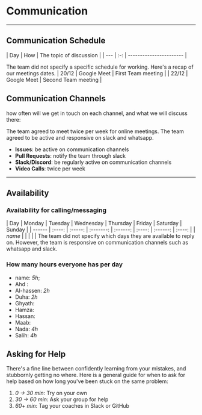 <!--
    this template is for inspiration, feel free to change it however you like!

    Careful! be sure to protect your privacy when filling out this document
        everything you write here will be public
        so share only what you are comfortable sharing online
        you can share the rest in confidence with you group by another channel
-->

# Communication

______________________________________________________________________

## Communication Schedule

| Day | How | The topic of discussion | | --- | :-: | ----------------------- |

The team did not specify a specific schedule for working.
Here's a recap of our meetings dates.
| 20/12 | Google Meet | First Team meeting |
| 22/12 | Google Meet | Second Team meeting |

## Communication Channels

how often will we get in touch on each channel, and what we will discuss there:

The team agreed to meet twice per week for online meetings.
The team agreed to be active and responsive on slack and whatsapp.

- **Issues**: be active on communication channels
- **Pull Requests**: notify the team through slack
- **Slack/Discord**: be regularly active on communication channels
- **Video Calls**: twice per week

______________________________________________________________________

## Availability

### Availability for calling/messaging

| Day | Monday | Tuesday | Wednesday | Thursday | Friday | Saturday | Sunday | |
------ | :----: | :-----: | :-------: | :------: | :----: | :------: | :----: |
| _name_ | | | | |
The team did not specify which days they are available to reply on.
However, the team is responsive on communication channels such as whatsapp and slack.

### How many hours everyone has per day

- name: _5h_;
- Ahd :
- Al-hassen: _2h_
- Duha: _2h_
- Ghyath:
- Hamza:
- Hassan:
- Maab:
- Nada: _4h_
- Salih: _4h_

## Asking for Help

There's a fine line between confidently learning from your mistakes, and
stubbornly getting no where. Here is a general guide for when to ask for help
based on how long you've been stuck on the same problem:

1. _0 -> 30 min_: Try on your own
1. _30 -> 60 min_: Ask your group for help
1. _60+ min_: Tag your coaches in Slack or GitHub
